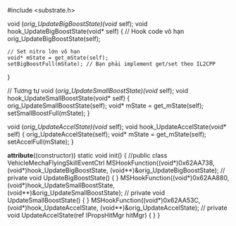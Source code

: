 #include <substrate.h>

void (*orig_UpdateBigBoostState)(void* self);
void hook_UpdateBigBoostState(void* self) {
    // Hook code vô hạn
    orig_UpdateBigBoostState(self);

    // Set nitro lớn vô hạn
    void* mState = get_mState(self);
    setBigBoostFull(mState); // Bạn phải implement get/set theo IL2CPP
}

// Tương tự
void (*orig_UpdateSmallBoostState)(void* self);
void hook_UpdateSmallBoostState(void* self) {
    orig_UpdateSmallBoostState(self);
    void* mState = get_mState(self);
    setSmallBoostFull(mState);
}

void (*orig_UpdateAccelState)(void* self);
void hook_UpdateAccelState(void* self) {
    orig_UpdateAccelState(self);
    void* mState = get_mState(self);
    setAccelFull(mState);
}

__attribute__((constructor))
static void init() {
    //public class VehicleMechaFlyingSkillEventCtrl
    MSHookFunction((void*)0x62AA738, (void*)hook_UpdateBigBoostState, (void**)&orig_UpdateBigBoostState); // private void UpdateBigBoostState() { }
    MSHookFunction((void*)0x62AA880, (void*)hook_UpdateSmallBoostState, (void**)&orig_UpdateSmallBoostState); // private void UpdateSmallBoostState() { }
    MSHookFunction((void*)0x62AA53C, (void*)hook_UpdateAccelState, (void**)&orig_UpdateAccelState); // private void UpdateAccelState(ref IPropsHitMgr hitMgr) { }
}
